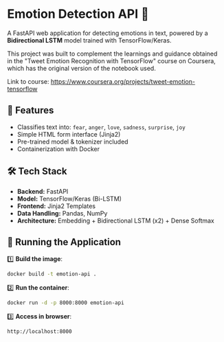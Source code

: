 # Emotion Detection API 🎯

A FastAPI web application for detecting emotions in text, powered by a **Bidirectional LSTM** model trained with TensorFlow/Keras.

This project was built to complement the learnings and guidance obtained in the "Tweet Emotion Recognition with TensorFlow" course on Coursera, which has the original version of the notebook used.

Link to course: https://www.coursera.org/projects/tweet-emotion-tensorflow 
## 📌 Features

-   Classifies text into: `fear`, `anger`, `love`, `sadness`, `surprise`, `joy`
-   Simple HTML form interface (Jinja2)
-   Pre-trained model & tokenizer included
-  Containerization with Docker

## 🛠 Tech Stack

-   **Backend:** FastAPI
-   **Model:** TensorFlow/Keras (Bi-LSTM)
-   **Frontend:** Jinja2 Templates
-   **Data Handling:** Pandas, NumPy
-   **Architecture:** Embedding + Bidirectional LSTM (x2) + Dense Softmax

## 🚀 Running the Application

1️⃣ **Build the image**:

```bash
docker build -t emotion-api .
```

 

2️⃣ **Run the container**:

```bash
docker run -d -p 8000:8000 emotion-api
```
  

3️⃣ **Access in browser**:

```bash
http://localhost:8000
```

